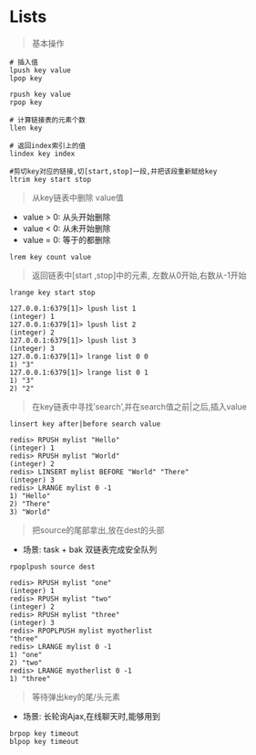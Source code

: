 # Lists

> 基本操作
```
# 插入值
lpush key value
lpop key

rpush key value
rpop key

# 计算链接表的元素个数
llen key

# 返回index索引上的值
lindex key index

#剪切key对应的链接,切[start,stop]一段,并把该段重新赋给key
ltrim key start stop
```

> 从key链表中删除 value值

* value > 0: 从头开始删除
* value < 0: 从未开始删除
* value = 0: 等于的都删除
```
lrem key count value
```

> 返回链表中[start ,stop]中的元素, 左数从0开始,右数从-1开始
```
lrange key start stop

127.0.0.1:6379[1]> lpush list 1
(integer) 1
127.0.0.1:6379[1]> lpush list 2
(integer) 2
127.0.0.1:6379[1]> lpush list 3
(integer) 3
127.0.0.1:6379[1]> lrange list 0 0
1) "3"
127.0.0.1:6379[1]> lrange list 0 1
1) "3"
2) "2"
```

> 在key链表中寻找’search’,并在search值之前|之后,插入value
```
linsert key after|before search value

redis> RPUSH mylist "Hello"
(integer) 1
redis> RPUSH mylist "World"
(integer) 2
redis> LINSERT mylist BEFORE "World" "There"
(integer) 3
redis> LRANGE mylist 0 -1
1) "Hello"
2) "There"
3) "World"
```

> 把source的尾部拿出,放在dest的头部

* 场景: task + bak 双链表完成安全队列

```
rpoplpush source dest

redis> RPUSH mylist "one"
(integer) 1
redis> RPUSH mylist "two"
(integer) 2
redis> RPUSH mylist "three"
(integer) 3
redis> RPOPLPUSH mylist myotherlist
"three"
redis> LRANGE mylist 0 -1
1) "one"
2) "two"
redis> LRANGE myotherlist 0 -1
1) "three"
```

> 等待弹出key的尾/头元素

* 场景: 长轮询Ajax,在线聊天时,能够用到
```
brpop key timeout
blpop key timeout
```